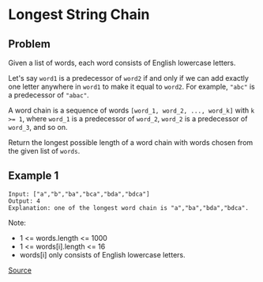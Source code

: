 # Longest String Chain

## Problem

Given a list of words, each word consists of English lowercase letters.

Let's say `word1` is a predecessor of `word2` if and only if we can add exactly one letter anywhere in `word1` to make it equal to `word2`. For example, `"abc"` is a predecessor of `"abac"`.

A word chain is a sequence of words `[word_1, word_2, ..., word_k]` with `k >= 1`, where `word_1` is a predecessor of `word_2`, `word_2` is a predecessor of `word_3`, and so on.

Return the longest possible length of a word chain with words chosen from the given list of `words`.

## Example 1

```
Input: ["a","b","ba","bca","bda","bdca"]
Output: 4
Explanation: one of the longest word chain is "a","ba","bda","bdca".

```

Note:

- 1 <= words.length <= 1000
- 1 <= words[i].length <= 16
- words[i] only consists of English lowercase letters.

[Source](https://leetcode.com/problems/longest-string-chain/)
